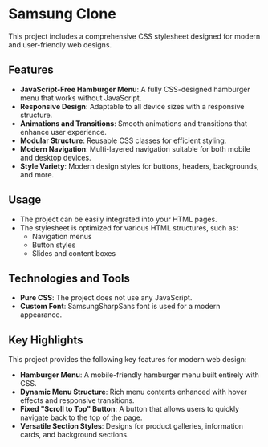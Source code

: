 # Samsung Clone
This project includes a comprehensive CSS stylesheet designed for modern and user-friendly web designs.

## Features
- **JavaScript-Free Hamburger Menu**: A fully CSS-designed hamburger menu that works without JavaScript.
- **Responsive Design**: Adaptable to all device sizes with a responsive structure.
- **Animations and Transitions**: Smooth animations and transitions that enhance user experience.
- **Modular Structure**: Reusable CSS classes for efficient styling.
- **Modern Navigation**: Multi-layered navigation suitable for both mobile and desktop devices.
- **Style Variety**: Modern design styles for buttons, headers, backgrounds, and more.

## Usage
- The project can be easily integrated into your HTML pages.
- The stylesheet is optimized for various HTML structures, such as:
  - Navigation menus
  - Button styles
  - Slides and content boxes

## Technologies and Tools
- **Pure CSS**: The project does not use any JavaScript.
- **Custom Font**: SamsungSharpSans font is used for a modern appearance.

## Key Highlights
This project provides the following key features for modern web design:

- **Hamburger Menu**: A mobile-friendly hamburger menu built entirely with CSS.
- **Dynamic Menu Structure**: Rich menu contents enhanced with hover effects and responsive transitions.
- **Fixed "Scroll to Top" Button**: A button that allows users to quickly navigate back to the top of the page.
- **Versatile Section Styles**: Designs for product galleries, information cards, and background sections.

